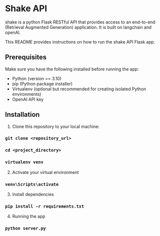 # Shake API
shake is a python Flask RESTful API that provides access to an end-to-end (Retrieval Augmented Generation) application. It is built on langchain and openAI.

This README provides instructions on how to run the shake API Flask app.

## Prerequisites

Make sure you have the following installed before running the app:

- Python (version == 3.10)
- pip (Python package installer)
- Virtualenv (optional but recommended for creating isolated Python environments)
- OpenAI API key

## Installation

1. Clone this repository to your local machine:

### `git clone <repository_url>`
### `cd <project_directory>`
### `virtualenv venv`

2. Activate your virtual environment
### `venv\Scripts\activate`

3. Install dependencies
### `pip install -r requirements.txt`

4. Running the app
### `python server.py`